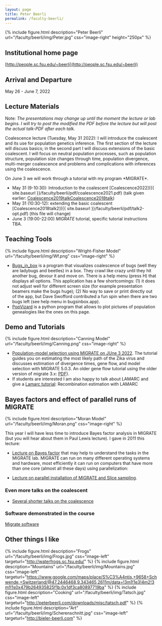 ```yaml
---
layout: page
title: Peter Beerli
permalink: /faculty-beerli/
---
```

{% include figure.html description="Peter Beerli" url="/faculty/beerli/img/Peter.jpg" css="image-right" height="250px" %}

## Institutional home page

[http://people.sc.fsu.edu/~beerli](http://people.sc.fsu.edu/~beerli)

## Arrival and Departure

May 26 - June 7, 2022

## Lecture Materials

Note: *The presentations may change up until the moment the lecture or lab begins. I will try to post the modified the PDF before the lecture but will post the actual talk-PDF after each talk.*
<!-- , and Laura Kubatko will follow and talk about speciestrees/genetree estimation. -->

Coalescence lecture (Tuesday, May 31 2022): I will introduce the coalescent and its use for population genetics inference. The first section of the lecture will discuss basics;  in the second part I will discuss extensions of the basic coalescent. I will focus on neutral population processes, such as population structure, population size changes through time, population divergence, multi-merger coalescence and problems and complications with inferences using the coalescence.
<!-- Kelley Harris will talk about selection and the coalescent on June 9 2020.--> On June 3 we will work through a tutorial with my program *MIGRATE*.

* May 31 (9-10:30): Introduction to the coalescent [Coalescence2022]({{ site.baseurl }}/faculty/beerli/pdf/coalescence2021.pdf) (talk given earlier: [Coalescence2019talk]({{site.baseurl}}/faculty/beerli/pdf/talk1-opt.pdf)[Coalescence2018talk](https://peterbeerli.com/workshops/mbl/2018/talk1.pdf))
* May 31 (10:30-12): extending the basic coalescent [Coalescence2018talk2]({{ site.baseurl }}/faculty/beerli/pdf/talk2-opt.pdf) (this file will change)
* June 3 (19:00-22:00) *MIGRATE* tutorial, specific tutorial instructions TBA.

## Teaching Tools
{% include figure.html description="Wright-Fisher Model" url="/faculty/beerli/img/Wf.png" css="image-right" %}

* [Bugs_in_box](https://people.sc.fsu.edu/~pbeerli/mbl2015/bugsinbox.zip) is a program that visualizes coalescence of bugs (well they are ladybugs and beetles) in a box. They crawl like crazy until they hit another bug, devour it and move on. There is a help menu (press H) that displays all options. This application has a few shortcomings: (1) it does not adjust well for different screen size (for example presentation beamers make the bugs huge); (2) No way to save or print directly out of the app, but Dave Swofford contributed a fun spin when there are two bugs left (see help menu in bugsinbox.app).
* [PopVizard](https://people.sc.fsu.edu/~pbeerli/popvizard.tar.gz) is a python program that allows to plot pictures of population genealogies like the ones on this page.

## Demo and Tutorials
{% include figure.html description="Canning Model" url="/faculty/beerli/img/Canning.png" css="image-right" %}

* [Population-model selection using MIGRATE on JUne 3 2022](http://peterbeerli.com/workshops/mbl/2018/tutorial). The tutorial guides you on estimating the most likely path of the Zika virus and discusses estimation of divergence times, gene flow, and model selection with MIGRATE 5.0.3. An older gene flow tutorial using the older version of migrate 3.x: [PDF](http://peterbeerli.com/workshops/mbl/2018/tutorial)).
* If students are interested I am also happy to talk about LAMARC and give a [Lamarc tutorial](https://molevol.mbl.edu/index.php/Lamarc_tutorial): Recombination estimation with LAMARC

## Bayes factors and effect of parallel runs of MIGRATE
{% include figure.html description="Moran Model" url="/faculty/beerli/img/Moran.png" css="image-right" %}

This year I will have less time to introduce Bayes factor analysis in MIGRATE (but you will hear about them in Paul Lewis lecture). I gave in 2011 this lecture:

* [Lecture on Bayes factor](http://people.sc.fsu.edu/~pbeerli/mbl2011_BF.pdf) that may help to understand the tasks in the MIGRATE lab.
MIGRATE can run on many different operating systems and hardware, most efficiently it can run on computers that have more than one core (almost all these days) using parallelization:

* [Lecture on parallel installation of MIGRATE and Slice sampling](http://people.sc.fsu.edu/~pbeerli/mbl2011_migrate_parallel.pdf).

### Even more talks on the coalescent

* [Several shorter talks on the coalescence](http://people.sc.fsu.edu/~pbeerli/Beerli_Lab/Talks.html)

### Software demonstrated in the course

[Migrate software](https://peterbeerli.com/migrate-html5)

## Other things I like

{% include figure.html description="Frogs"     url="/faculty/beerli/img/Frogs.jpg"          css="image-left"  targeturl="http://waterfrogs.sc.fsu.edu/" %}
{% include figure.html description="Mountains" url="/faculty/beerli/img/Mountains.jpg"      css="image-left"  targeturl="https://www.google.com/maps/place/S%C3%A4ntis,+9658+Schwende,+Switzerland/@47.2446468,9.343465,2611m/data=!3m1!1e3!4m2!3m1!1s0x479b264935825f1b:0x1df3ca80897719ba" %}
{% include figure.html description="Cooking"   url="/faculty/beerli/img/Tatsch.jpg"         css="image-left"  targeturl="http://peterbeerli.com/downloads/misc/tatsch.pdf" %}
{% include figure.html description="Art"       url="/faculty/beerli/img/Scherenschnitt.jpg" css="image-left"  targeturl="http://bieler-beerli.com" %}
